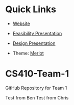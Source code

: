 # Quick Links
* [Website](https://laithodu.github.io/CS410-Team-1/)
* [Feasibility Presentation](https://docs.google.com/presentation/d/1pceJ6qZe2GA25JpFBzFsO0n88fD4_5eWlGTVOZellW0/edit?usp=sharing)
* [Design Presentation](https://docs.google.com/presentation/d/17bpIjMcMyk5Nl0SVD_szqjNZxAqsYtIqi-Kw5UUj7D8/edit?usp=sharing)

* Theme:
[Merlot](https://github.com/pages-themes/merlot)

# CS410-Team-1
GitHub Repository for Team 1

Test from Ben 
Test from Chris
